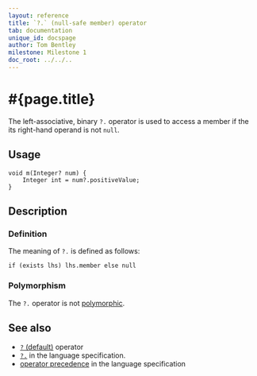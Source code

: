 ```yaml
---
layout: reference
title: `?.` (null-safe member) operator
tab: documentation
unique_id: docspage
author: Tom Bentley
milestone: Milestone 1
doc_root: ../../..
---
```


# #{page.title}

The left-associative, binary `?.` operator is used to access a member if
the its right-hand operand is not `null`.

## Usage 

    void m(Integer? num) {
        Integer int = num?.positiveValue;
    }

## Description

### Definition

The meaning of `?.` is defined as follows:

<!-- no-check -->
    if (exists lhs) lhs.member else null	

### Polymorphism

The `?.` operator is not [polymorphic](#{page.doc_root}/reference/operator/operator-polymorphism). 

## See also

* [`?` (default)](../default) operator
* [`?.`](#{page.doc_root}/#{site.urls.spec_relative}#nullvalues) in the language specification.
* [operator precedence](#{page.doc_root}/#{site.urls.spec_relative}#operatorprecedence) in the 
  language specification

